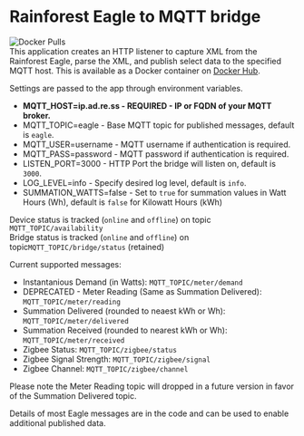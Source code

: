 # Rainforest Eagle to MQTT bridge
![Docker Pulls](https://img.shields.io/docker/pulls/thevoltagesource/eagle-mqtt-bridge)<br>
This application creates an HTTP listener to capture XML from the Rainforest Eagle, parse the XML, and publish select data to the specified MQTT host. This is available as a Docker container on [Docker Hub](https://hub.docker.com/repository/docker/thevoltagesource/eagle-mqtt-bridge).  

Settings are passed to the app through environment variables.

* **MQTT_HOST=ip.ad.re.ss - REQUIRED - IP or FQDN of your MQTT broker.**
* MQTT_TOPIC=eagle - Base MQTT topic for published messages, default is ```eagle```.
* MQTT_USER=username - MQTT username if authentication is required.
* MQTT_PASS=password - MQTT password if authentication is required.
* LISTEN_PORT=3000 - HTTP Port the bridge will listen on, default is ```3000```.
* LOG_LEVEL=info - Specify desired log level, default is ```info```.
* SUMMATION_WATTS=false - Set to ```true``` for summation values in Watt Hours (Wh), default is ```false``` for Kilowatt Hours (kWh)

Device status is tracked (```online``` and ```offline```) on topic ```MQTT_TOPIC/availability```<br>
Bridge status is tracked (```online``` and ```offline```) on topic```MQTT_TOPIC/bridge/status``` (retained)

Current supported messages:<br>
* Instantanious Demand (in Watts): ```MQTT_TOPIC/meter/demand```
* DEPRECATED - Meter Reading (Same as Summation Delivered): ```MQTT_TOPIC/meter/reading```
* Summation Delivered (rounded to neaest kWh or Wh): ```MQTT_TOPIC/meter/delivered```
* Summation Received (rounded to nearest kWh or Wh): ```MQTT_TOPIC/meter/received```
* Zigbee Status: ```MQTT_TOPIC/zigbee/status```
* Zigbee Signal Strength: ```MQTT_TOPIC/zigbee/signal```
* Zigbee Channel: ```MQTT_TOPIC/zigbee/channel```

Please note the Meter Reading topic will dropped in a future version in favor of the Summation Delivered topic.

Details of most Eagle messages are in the code and can be used to enable additional published data.